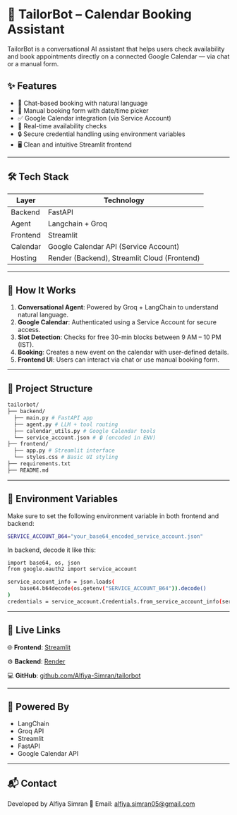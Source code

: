 # 🤖 TailorBot – Calendar Booking Assistant

TailorBot is a conversational AI assistant that helps users check availability and book appointments directly on a connected Google Calendar — via chat or a manual form.

## ✨ Features

- 💬 Chat-based booking with natural language
- 📅 Manual booking form with date/time picker
- ✅ Google Calendar integration (via Service Account)
- 🎯 Real-time availability checks
- 🔒 Secure credential handling using environment variables
- 🖥️ Clean and intuitive Streamlit frontend

---

## 🛠️ Tech Stack

| Layer     | Technology       |
|-----------|------------------|
| Backend   | FastAPI          |
| Agent     | Langchain + Groq |
| Frontend  | Streamlit        |
| Calendar  | Google Calendar API (Service Account) |
| Hosting   | Render (Backend), Streamlit Cloud (Frontend) |

---

## 🚀 How It Works

1. **Conversational Agent**: Powered by Groq + LangChain to understand natural language.
2. **Google Calendar**: Authenticated using a Service Account for secure access.
3. **Slot Detection**: Checks for free 30-min blocks between 9 AM – 10 PM (IST).
4. **Booking**: Creates a new event on the calendar with user-defined details.
5. **Frontend UI**: Users can interact via chat or use manual booking form.

---

## 📂 Project Structure

```bash
tailorbot/
├── backend/
  ├── main.py # FastAPI app
  ├── agent.py # LLM + tool routing
  ├── calendar_utils.py # Google Calendar tools
  └── service_account.json # 🔒 (encoded in ENV)
├── frontend/
  ├── app.py # Streamlit interface
  └── styles.css # Basic UI styling
├── requirements.txt
├── README.md
```

---

## 🔐 Environment Variables

Make sure to set the following environment variable in both frontend and backend:

```bash
SERVICE_ACCOUNT_B64="your_base64_encoded_service_account.json"
```

In backend, decode it like this:

```bash
import base64, os, json
from google.oauth2 import service_account

service_account_info = json.loads(
    base64.b64decode(os.getenv("SERVICE_ACCOUNT_B64")).decode()
)
credentials = service_account.Credentials.from_service_account_info(service_account_info)
```

---

## 🔗 Live Links
🌐 **Frontend**: [Streamlit](https://tailorbot.streamlit.app/)

⚙️ **Backend**: [Render](https://tailorbot-backend.onrender.com)

💻 **GitHub**: [github.com/Alfiya-Simran/tailorbot](https://github.com/Alfiya-Simran/tailorbot)

---

## 🧠 Powered By
- LangChain
- Groq API
- Streamlit
- FastAPI
- Google Calendar API

---

## 📬 Contact
Developed by Alfiya Simran
📧 Email: alfiya.simran05@gmail.com
